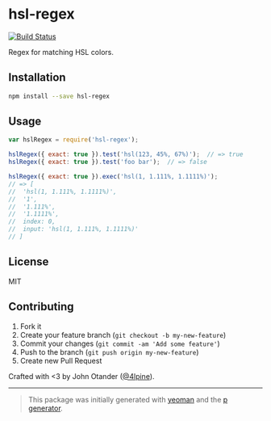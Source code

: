 # hsl-regex

[![Build Status](https://secure.travis-ci.org/regexps/hsl-regex.png?branch=master)](https://travis-ci.org/regexps/hsl-regex)

Regex for matching HSL colors.

## Installation

```bash
npm install --save hsl-regex
```

## Usage

```javascript
var hslRegex = require('hsl-regex');

hslRegex({ exact: true }).test('hsl(123, 45%, 67%)');  // => true
hslRegex({ exact: true }).test('foo bar');  // => false

hslRegex({ exact: true }).exec('hsl(1, 1.111%, 1.1111%)');
// => [
//  'hsl(1, 1.111%, 1.1111%)',
//  '1',
//  '1.111%',
//  '1.1111%',
//  index: 0,
//  input: 'hsl(1, 1.111%, 1.1111%)'
// ]
```

## License

MIT

## Contributing

1. Fork it
2. Create your feature branch (`git checkout -b my-new-feature`)
3. Commit your changes (`git commit -am 'Add some feature'`)
4. Push to the branch (`git push origin my-new-feature`)
5. Create new Pull Request

Crafted with <3 by John Otander ([@4lpine](https://twitter.com/4lpine)).

***

> This package was initially generated with [yeoman](http://yeoman.io) and the [p generator](https://github.com/johnotander/generator-p.git).
